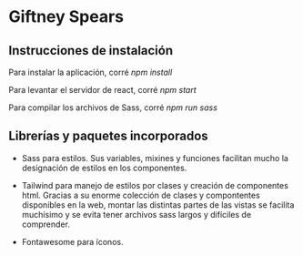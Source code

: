 # Giftney Spears

## Instrucciones de instalación

Para instalar la aplicación, corré *npm install*

Para levantar el servidor de react, corré *npm start*

Para compilar los archivos de Sass, corré *npm run sass*


## Librerías y paquetes incorporados

- Sass para estilos. Sus variables, mixines y funciones facilitan mucho la designación de estilos en los componentes.

- Tailwind para manejo de estilos por clases y creación de componentes html. Gracias a su enorme colección de clases y compontentes disponibles en la web, montar las distintas partes de las vistas se facilita muchísimo y se evita tener archivos sass largos y difíciles de comprender.

- Fontawesome para íconos.